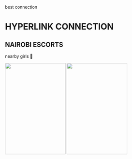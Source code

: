 best connection 
<html>
  <head>
    <title>hyerlink connection</title>
    <body>
      <h1>HYPERLINK CONNECTION</h1>
      <h2>NAIROBI ESCORTS</h2>
      <P>nearby girls 👭 </P>
      <img src= "https://xvideos.com/c/black/woman/i/biking.png" width ="200" height="300">
      <img src="https://mimo.app/i/emmy.png" width="200" height="300">
    </body>
      
  </head>
</html>
